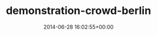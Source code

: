 ---
title:		"demonstration-crowd-berlin"
type:		"upload"
description:		"TBC"
date:		"2014-06-28 16:02:55+00:00"
album:		"city"
filename:		"demonstration-crowd-berlin.md"
series:		""
cl_public_id:		"city/demonstration-crowd-berlin"
cl_version:		1497000243
format:		"tiff"
bytes:		6864360
width:		2560
height:		1440
exposure_mode:		"Auto"
program:		"Program AE"
aperture:		"4.5"
focal_length:		"170.0 mm"
iso:		"100"
shutter_speed:		"1/200"
metering:		"Multi-segment"
flash:		"Off, Did not fire"
white_balance:		"Custom"
colour_temp:		"4650"
has_crop:		"false"
orientation:		"Horizontal (normal)"
camera_model:		"NIKON D800"
lens_info:		"70-200mm f/2.8"
artist:		"No artist info"
x_resolution:		"300"
y_resolution:		"300"
---